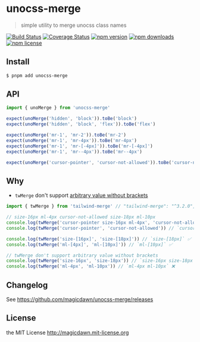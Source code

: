# unocss-merge

> simple utility to merge unocss class names

[![Build Status](https://img.shields.io/github/actions/workflow/status/magicdawn/unocss-merge/ci.yml?style=flat-square&branch=main)](https://github.com/magicdawn/unocss-merge/actions/workflows/ci.yml)
[![Coverage Status](https://img.shields.io/codecov/c/github/magicdawn/unocss-merge.svg?style=flat-square)](https://codecov.io/gh/magicdawn/unocss-merge)
[![npm version](https://img.shields.io/npm/v/unocss-merge.svg?style=flat-square)](https://www.npmjs.com/package/unocss-merge)
[![npm downloads](https://img.shields.io/npm/dm/unocss-merge.svg?style=flat-square)](https://www.npmjs.com/package/unocss-merge)
[![npm license](https://img.shields.io/npm/l/unocss-merge.svg?style=flat-square)](http://magicdawn.mit-license.org)

## Install

```sh
$ pnpm add unocss-merge
```

## API

```ts
import { unoMerge } from 'unocss-merge'

expect(unoMerge('hidden', 'block')).toBe('block')
expect(unoMerge('hidden', 'block', 'flex')).toBe('flex')

expect(unoMerge('mr-1', 'mr-2')).toBe('mr-2')
expect(unoMerge('mr-1', 'mr-4px')).toBe('mr-4px')
expect(unoMerge('mr-1', 'mr-[-4px]')).toBe('mr-[-4px]')
expect(unoMerge('mr-1', 'mr--4px')).toBe('mr--4px')

expect(unoMerge('cursor-pointer', 'cursor-not-allowed')).toBe('cursor-not-allowed')
```

## Why

- `twMerge` don't support [arbitrary value without brackets](https://github.com/dcastil/tailwind-merge/blob/v3.2.0/src/lib/validators.ts#L1)

```ts
import { twMerge } from 'tailwind-merge' // "tailwind-merge": "^3.2.0",

// size-16px ml-4px cursor-not-allowed size-18px ml-10px
console.log(twMerge('cursor-pointer size-16px ml-4px', 'cursor-not-allowed size-18px ml-10px'))
console.log(twMerge('cursor-pointer', 'cursor-not-allowed')) // `cursor-not-allowed` ✅

console.log(twMerge('size-[16px]', 'size-[18px]')) // `size-[18px]` ✅
console.log(twMerge('ml-[4px]', 'ml-[10px]')) // `ml-[10px]` ✅

// twMerge don't support arbitrary value without brackets
console.log(twMerge('size-16px', 'size-18px')) // `size-16px size-18px` ❌
console.log(twMerge('ml-4px', 'ml-10px')) // `ml-4px ml-10px` ❌
```

## Changelog

See https://github.com/magicdawn/unocss-merge/releases

## License

the MIT License http://magicdawn.mit-license.org
